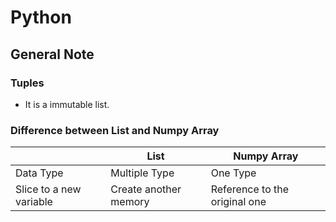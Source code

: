 # Python

## General Note

### Tuples

- It is a immutable list.

### Difference between **List** and **Numpy Array**

|                         | List                  | Numpy Array                   |
| ----------------------- | --------------------- | ----------------------------- |
| Data Type               | Multiple Type         | One Type                      |
| Slice to a new variable | Create another memory | Reference to the original one |
